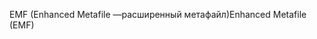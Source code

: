 <span data-ttu-id="5429c-101">EMF (Enhanced Metafile —расширенный метафайл)</span><span class="sxs-lookup"><span data-stu-id="5429c-101">Enhanced Metafile (EMF)</span></span>